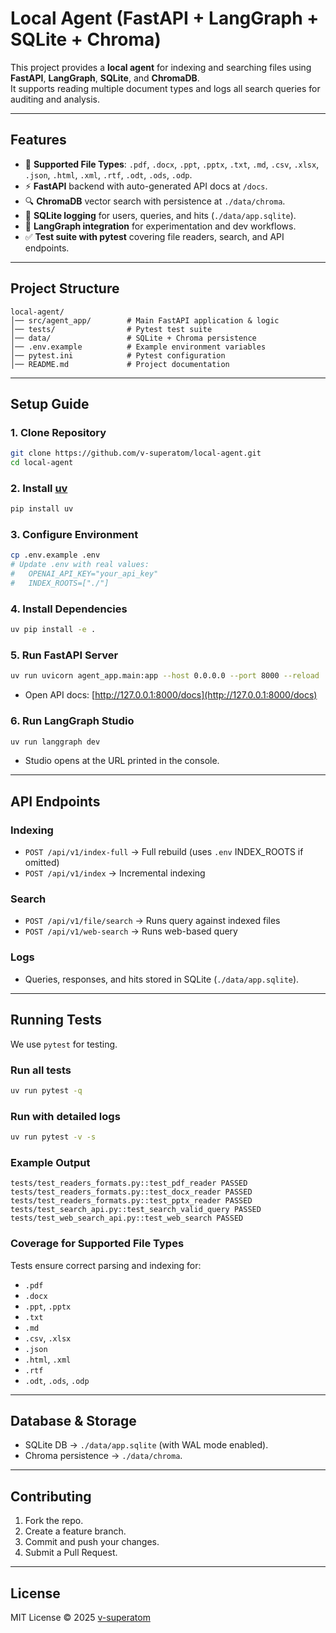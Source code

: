 # Local Agent (FastAPI + LangGraph + SQLite + Chroma)

This project provides a **local agent** for indexing and searching files using **FastAPI**, **LangGraph**, **SQLite**, and **ChromaDB**.  
It supports reading multiple document types and logs all search queries for auditing and analysis.

---

## Features
- 📂 **Supported File Types**: `.pdf`, `.docx`, `.ppt`, `.pptx`, `.txt`, `.md`, `.csv`, `.xlsx`, `.json`, `.html`, `.xml`, `.rtf`, `.odt`, `.ods`, `.odp`.
- ⚡ **FastAPI** backend with auto-generated API docs at `/docs`.
- 🔍 **ChromaDB** vector search with persistence at `./data/chroma`.
- 📝 **SQLite logging** for users, queries, and hits (`./data/app.sqlite`).  
- 🔗 **LangGraph integration** for experimentation and dev workflows.
- ✅ **Test suite with pytest** covering file readers, search, and API endpoints.

---

## Project Structure
```
local-agent/
│── src/agent_app/        # Main FastAPI application & logic
│── tests/                # Pytest test suite
│── data/                 # SQLite + Chroma persistence
│── .env.example          # Example environment variables
│── pytest.ini            # Pytest configuration
│── README.md             # Project documentation
```

---

## Setup Guide

### 1. Clone Repository
```bash
git clone https://github.com/v-superatom/local-agent.git
cd local-agent
```

### 2. Install [uv](https://docs.astral.sh/uv/)
```bash
pip install uv
```

### 3. Configure Environment
```bash
cp .env.example .env
# Update .env with real values:
#   OPENAI_API_KEY="your_api_key"
#   INDEX_ROOTS=["./"]
```

### 4. Install Dependencies
```bash
uv pip install -e .
```

### 5. Run FastAPI Server
```bash
uv run uvicorn agent_app.main:app --host 0.0.0.0 --port 8000 --reload
```
- Open API docs: [http://127.0.0.1:8000/docs](http://127.0.0.1:8000/docs)

### 6. Run LangGraph Studio
```bash
uv run langgraph dev
```
- Studio opens at the URL printed in the console.

---

## API Endpoints

### Indexing
- `POST /api/v1/index-full` → Full rebuild (uses `.env` INDEX_ROOTS if omitted)
- `POST /api/v1/index` → Incremental indexing

### Search
- `POST /api/v1/file/search` → Runs query against indexed files  
- `POST /api/v1/web-search` → Runs web-based query

### Logs
- Queries, responses, and hits stored in SQLite (`./data/app.sqlite`).

---

## Running Tests

We use `pytest` for testing.

### Run all tests
```bash
uv run pytest -q
```

### Run with detailed logs
```bash
uv run pytest -v -s
```

### Example Output
```
tests/test_readers_formats.py::test_pdf_reader PASSED
tests/test_readers_formats.py::test_docx_reader PASSED
tests/test_readers_formats.py::test_pptx_reader PASSED
tests/test_search_api.py::test_search_valid_query PASSED
tests/test_web_search_api.py::test_web_search PASSED
```

### Coverage for Supported File Types
Tests ensure correct parsing and indexing for:
- `.pdf`
- `.docx`
- `.ppt`, `.pptx`
- `.txt`
- `.md`
- `.csv`, `.xlsx`
- `.json`
- `.html`, `.xml`
- `.rtf`
- `.odt`, `.ods`, `.odp`

---

## Database & Storage
- SQLite DB → `./data/app.sqlite` (with WAL mode enabled).
- Chroma persistence → `./data/chroma`.

---

## Contributing
1. Fork the repo.
2. Create a feature branch.
3. Commit and push your changes.
4. Submit a Pull Request.

---

## License
MIT License © 2025 [v-superatom](https://github.com/v-superatom)
